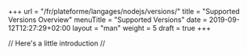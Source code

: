 +++
url = "/fr/plateforme/langages/nodejs/versions/"
title = "Supported Versions Overview"
menuTitle = "Supported Versions"
date = 2019-09-12T12:27:29+02:00
layout = "man"
weight = 5
draft = true
+++

// Here's a little introduction //

## 
